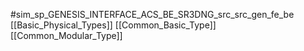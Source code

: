 #sim_sp_GENESIS_INTERFACE_ACS_BE_SR3DNG_src_src_gen_fe_be
[[Basic_Physical_Types]]
[[Common_Basic_Type]]
[[Common_Modular_Type]]
